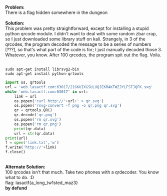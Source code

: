 <b>Problem:</b><br>
There is a flag hidden somewhere in the dungeon<br><br>
<b>Solution:</b><br>
This problem was pretty straightforward, except for installing a stupid python qrcode module. I didn't want to deal with some random zbar crap, so I just downloaded some library stuff on kali. Strangely, in 3 of the qrcodes, the program decoded the message to be a series of numbers [???], so that's what part of the code is for; I just manually decoded those 3. Whatever, you know. After 100 qrcodes, the program spit out the flag. Voila.<br><br>
```
sudo apt-get install librsvg2-bin
sudo apt-get install python-qrtools
```
```python
import os, qrtools
url = 'web.lasactf.com:63017/21GKUIXGSULUQJEKRAKTWZJYLFSTJQFK.svg'
while 'web.lasactf.com:63017' in url:
	link = url
	os.popen('curl http://'+url+' > qr.svg')
	os.popen('rsvg-convert -f png -o qr.png qr.svg')
	qr = qrtools.QR()
	qr.decode('qr.png')
	os.popen('rm qr.svg')
	os.popen('rm qr.png')
	print(qr.data)
	url = str(qr.data)
print(url)
f = open('link.txt','w')
f.write('http://'+link)
f.close()
```
<br>
<b>Alternate Solution:</b><br>
100 qrcodes isn't that much. Take two phones with a qrdecoder. You know what to do. :D
<br>
flag: lasactf{a_long_tw1sted_maz3}<br>
<b>by defund</b>

